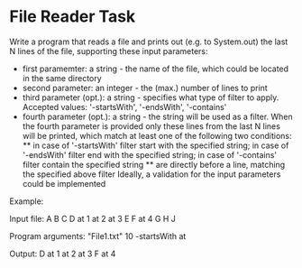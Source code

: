 # File Reader Task


Write a program that reads a file and prints out (e.g. to System.out) the last N lines of the file, supporting these input parameters:
* first paramemter: a string - the name of the file, which could be located in the same directory
* second parameter: an integer - the (max.) number of lines to print
* third parameter (opt.): a string - specifies what type of filter to apply. Accepted values: '-startsWith', '-endsWith', '-contains'
* fourth parameter (opt.): a string - the string will be used as a filter. When the fourth parameter is provided only these lines from the last N lines will be printed, which match at least one of the following two conditions:
** in case of '-startsWith' filter start with the specified string; in case of '-endsWith' filter end with the specified string; in case of '-contains' filter contain the specified string
** are directly before a line, matching the specified above filter
Ideally, a validation for the input parameters could be implemented

Example:

Input file:
A
B
C
D
at 1
at 2
at 3
E
F
at 4
G
H
J

Program arguments:
"File1.txt" 10 -startsWith at

Output:
D
at 1
at 2
at 3
F
at 4

